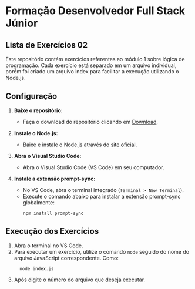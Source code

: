 # Formação Desenvolvedor Full Stack Júnior

## Lista de Exercícios 02

Este repositório contém exercícios referentes ao módulo 1 sobre lógica de programação. Cada exercício está separado em um arquivo individual, porém foi criado um arquivo index para facilitar a execução utilizando o Node.js.

## Configuração

1. **Baixe o repositório:**
   - Faça o download do repositório clicando em [Download](https://github.com/GuilhermeRCabreira/Lista-2-Exercicios-PraTI/archive/refs/heads/main.zip).

2. **Instale o Node.js:**
   - Baixe e instale o Node.js através do [site oficial](https://nodejs.org/en/download).

3. **Abra o Visual Studio Code:**
   - Abra o Visual Studio Code (VS Code) em seu computador.

4. **Instale a extensão prompt-sync:**
   - No VS Code, abra o terminal integrado (`Terminal > New Terminal`).
   - Execute o comando abaixo para instalar a extensão prompt-sync globalmente:
     ```
     npm install prompt-sync
     ```

## Execução dos Exercícios

1. Abra o terminal no VS Code.
2. Para executar um exercício, utilize o comando `node` seguido do nome do arquivo JavaScript correspondente. Como:
   ```
     node index.js
     ```
3. Após digite o número do arquivo que deseja executar.
